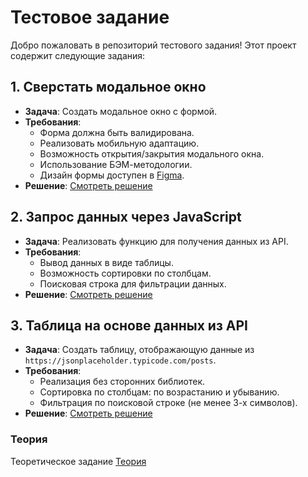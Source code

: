 # Тестовое задание

Добро пожаловать в репозиторий тестового задания! Этот проект содержит следующие задания:

## 1. Сверстать модальное окно
- **Задача**: Создать модальное окно с формой.
- **Требования**:
  - Форма должна быть валидирована.
  - Реализовать мобильную адаптацию.
  - Возможность открытия/закрытия модального окна.
  - Использование БЭМ-методологии.
  - Дизайн формы доступен в [Figma](https://www.figma.com/design/oH1XMoId33T2lGH0ZenGHx/%D0%A4%D0%BE%D1%80%D0%BC%D0%B0-%D0%B4%D0%BB%D1%8F-%D1%82%D0%B5%D1%81%D1%82%D0%BE%D0%B2%D0%BE%D0%B3%D0%BE-%D0%B7%D0%B0%D0%B4%D0%B0%D0%BD%D0%B8%D1%8F?node-id=1-5&node-type=frame&t=joLA2ibtC3ilRBpJ-0).
- **Решение**: [Смотреть решение](https://AlexanderKoldin.github.io/test-assignment/practice/practice-1/)

## 2. Запрос данных через JavaScript
- **Задача**: Реализовать функцию для получения данных из API.
- **Требования**:
  - Вывод данных в виде таблицы.
  - Возможность сортировки по столбцам.
  - Поисковая строка для фильтрации данных.
- **Решение**: [Смотреть решение](https://AlexanderKoldin.github.io/test-assignment/practice/practice-2/)

## 3. Таблица на основе данных из API
- **Задача**: Создать таблицу, отображающую данные из `https://jsonplaceholder.typicode.com/posts`.
- **Требования**:
  - Реализация без сторонних библиотек.
  - Сортировка по столбцам: по возрастанию и убыванию.
  - Фильтрация по поисковой строке (не менее 3-х символов).
- **Решение**: [Смотреть решение](https://AlexanderKoldin.github.io/test-assignment/practice/practice-3/)

### Теория
Теоретическое задание
[Теория](https://github.com/AlexanderKoldin/test-assignment/blob/main/theory/theory-1/answer.md)

